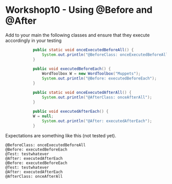 # Workshop10 - Using @Before and @After

Add to your main the following classes and ensure that they execute accordingly in your testing

```java
		    public static void onceExecutedBeforeAll() {
		        System.out.println("@BeforeClass: onceExecutedBeforeAll");
		    }
		 
		    public void executedBeforeEach() {
		        WordToolbox W = new WordToolbox("Muppets");
		        System.out.println("@Before: executedBeforeEach");
		    }

		    public static void onceExecutedAfterAll() {
		        System.out.println("@AfterClass: onceAfterAll");
		    }
		 
		    public void executedAfterEach() {
			W = null;
		        System.out.println("@After: executedAfterEach");
		    }

```

Expectations are something like this (not tested yet).

```	 
@BeforeClass: onceExecutedBeforeAll
@Before: executedBeforeEach
@Test: testwhatever
@After: executedAfterEach
@Before: executedBeforeEach
@Test: testwhatever
@After: executedAfterEach
@AfterClass: onceAfterAll
```